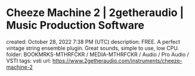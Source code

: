 # Cheeze Machine 2 | 2getheraudio | Music Production Software

created: October 28, 2022 7:38 PM (UTC)
description: FREE. A perfect vintage string ensemble plugin. Great sounds, simple to use, low CPU.
folder: BOOKMRKS-MTHRFCKR / MEDIA-MTHRFCKR / Audio / Pro Audio / VSTI
tags: vsti
url: https://www.2getheraudio.com/instruments/cheeze-machine-2